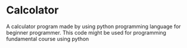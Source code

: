 # Calcolator
A calculator program made by using python programming language for beginner programmer. This code might be used for programming fundamental course using python
